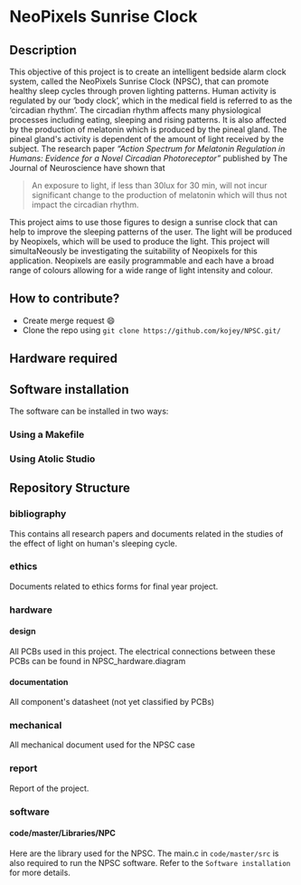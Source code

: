 # NeoPixels Sunrise Clock

## Description
This objective of this project is to create an intelligent bedside alarm clock system, called the NeoPixels Sunrise Clock (NPSC), that can promote healthy sleep cycles through proven lighting patterns. Human activity is regulated by our ‘body clock’, which in the medical field is referred to as the ‘circadian rhythm’. The circadian rhythm affects many physiological processes including eating, sleeping and rising patterns. It is also affected by the production of melatonin which is produced by the pineal gland. The pineal gland's activity is dependent of the amount of light received by the subject. The research paper _“Action Spectrum for Melatonin Regulation in Humans: Evidence for a Novel Circadian Photoreceptor”_ published by The Journal of Neuroscience have shown that
> An exposure to light, if less
than 30lux for 30 min, will not incur significant change to the production of melatonin which will thus not impact the circadian rhythm.

This project aims to use those figures to design a sunrise clock that can help to improve the sleeping patterns of the user. The light will be produced by Neopixels, which will be used to produce the light. This project will simultaNeously be investigating the suitability of Neopixels for this application. Neopixels are easily programmable and each have a broad range of colours allowing for a wide range of light intensity and colour.

## How to contribute?
+ Create merge request :smile:
+ Clone the repo using `git clone https://github.com/kojey/NPSC.git/ `

## Hardware required

## Software installation
The software can be installed in two ways:
### Using a Makefile
### Using Atolic Studio

## Repository Structure
### bibliography
This contains all research papers and documents related in the studies of the effect of light on human's sleeping cycle.
### ethics
Documents related to ethics forms for  final year project.
### hardware
#### design
All PCBs used in this project.
The electrical connections between these PCBs can be found in NPSC_hardware.diagram  
#### documentation
All component's datasheet (not yet classified by PCBs)
### mechanical
All mechanical document used for the NPSC case
### report
Report of the project.
### software
#### code/master/Libraries/NPC
Here are the library used for the NPSC. The main.c in `code/master/src` is also required to run the NPSC software. Refer to the `Software installation` for more details.
